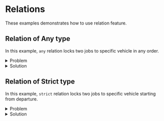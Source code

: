 # Relations

These examples demonstrates how to use relation feature.


## Relation of Any type

In this example, `any` relation locks two jobs to specific vehicle in any order.

<details>
    <summary>Problem</summary><p>

```json
{{#include ../../../../../examples/data/pragmatic/basics/relation-any.basic.problem.json}}
```

</p></details>

<details>
    <summary>Solution</summary><p>

```json
{{#include ../../../../../examples/data/pragmatic/basics/relation-any.basic.solution.json}}
```

</p></details>


## Relation of Strict type

In this example, `strict` relation locks two jobs to specific vehicle starting from departure.

<details>
    <summary>Problem</summary><p>

```json
{{#include ../../../../../examples/data/pragmatic/basics/relation-strict.basic.problem.json}}
```

</p></details>

<details>
    <summary>Solution</summary><p>

```json
{{#include ../../../../../examples/data/pragmatic/basics/relation-strict.basic.solution.json}}
```

</p></details>
